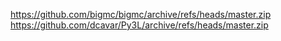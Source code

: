 https://github.com/bigmc/bigmc/archive/refs/heads/master.zip
https://github.com/dcavar/Py3L/archive/refs/heads/master.zip
